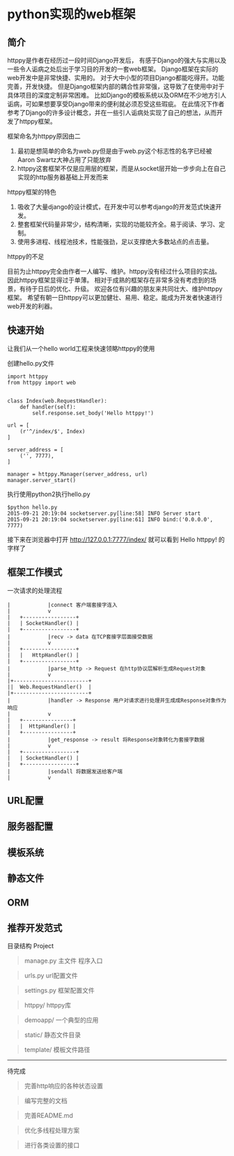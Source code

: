 # python实现的web框架

## 简介

httppy是作者在经历过一段时间Django开发后，
有感于Django的强大与实用以及一些令人诟病之处后出于学习目的开发的一套web框架。
Django框架在实际的web开发中是非常快捷、实用的。
对于大中小型的项目Django都能吃得开。功能完善，开发快捷。
但是Django框架内部的耦合性非常强，这导致了在使用中对于具体项目的深度定制非常困难。
比如Django的模板系统以及ORM在不少地方引人诟病，可如果想要享受Django带来的便利就必须忍受这些瑕疵。
在此情况下作者参考了Django的许多设计概念，并在一些引人诟病处实现了自己的想法，从而开发了httppy框架。

框架命名为httppy原因由二

1. 最初是想简单的命名为web.py但是由于web.py这个标志性的名字已经被Aaron Swartz大神占用了只能放弃
2. httppy这套框架不仅是应用层的框架，而是从socket层开始一步步向上在自己实现的http服务器基础上开发而来

httppy框架的特色

1. 吸收了大量django的设计模式，在开发中可以参考django的开发范式快速开发。
2. 整套框架代码量非常少，结构清晰，实现的功能较齐全。易于阅读、学习、定制。
3. 使用多进程、线程池技术，性能强劲，足以支撑绝大多数站点的点击量。

httppy的不足

目前为止httppy完全由作者一人编写、维护。httppy没有经过什么项目的实战。因此httppy框架显得过于单薄。
相对于成熟的框架存在非常多没有考虑到的场景，有待于日后的优化、升级。
欢迎各位有兴趣的朋友来共同壮大、维护httppy框架。
希望有朝一日httppy可以更加健壮、易用、稳定。能成为开发者快速进行web开发的利器。


## 快速开始

让我们从一个hello world工程来快速领略httppy的使用

创建hello.py文件

    import httppy
    from httppy import web
    
    
    class Index(web.RequestHandler):
        def handler(self):
            self.response.set_body('Hello httppy!')

    url = [
        (r'^/index/$', Index)
    ]

    server_address = [
        ('', 7777),
    ]
    
    manager = httppy.Manager(server_address, url)
    manager.server_start()

 
执行使用python2执行hello.py

    $python hello.py
    2015-09-21 20:19:04 socketserver.py[line:58] INFO Server start
    2015-09-21 20:19:04 socketserver.py[line:61] INFO bind:('0.0.0.0', 7777)

接下来在浏览器中打开 http://127.0.0.1:7777/index/ 就可以看到 Hello httppy! 的字样了


## 框架工作模式
一次请求的处理流程

    |            |connect 客户端套接字连入
    |            v
    |   +-----------------+
    |   | SocketHandler() |
    |   +-----------------+
    |            |recv -> data 在TCP套接字层面接受数据
    |            v
    |   +-----------------+
    |   |   HttpHandler() |
    |   +-----------------+
    |            |parse_http -> Request 在http协议层解析生成Request对象
    |            v
    |+------------------------+
    ||  Web.RequestHandler()  |
    |+------------------------+
    |            |handler -> Response 用户对请求进行处理并生成成Response对象作为响应
    |            v
    |   +----------------+
    |   |  HttpHandler() |
    |   +----------------+
    |            |get_response -> result 将Response对象转化为套接字数据
    |            v
    |   +-----------------+
    |   | SocketHandler() |
    |   +-----------------+
    |            |sendall 将数据发送给客户端
    |            v



## URL配置
## 服务器配置
## 模板系统
## 静态文件
## ORM
## 推荐开发范式


目录结构
Project
>manage.py 主文件 程序入口

>urls.py url配置文件

>settings.py 框架配置文件

>httppy/ httppy库

>demoapp/ 一个典型的应用

>static/ 静态文件目录

>template/ 模板文件路径

----------------------


待完成
> 完善http响应的各种状态设置

> 编写完整的文档

> 完善README.md

> 优化多线程处理方案

> 进行各类设置的接口




